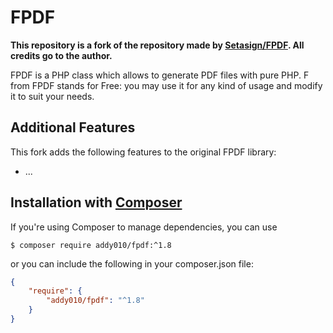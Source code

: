 # FPDF
**This repository is a fork of the repository made by [Setasign/FPDF](https://github.com/Setasign/FPDF). All credits go to the author.**

FPDF is a PHP class which allows to generate PDF files with pure PHP. F from FPDF stands for Free: you may use it for any kind of usage and modify it to suit your needs.

## Additional Features
This fork adds the following features to the original FPDF library:
- ...

## Installation with [Composer](https://packagist.org/packages/addy010/fpdf)

If you're using Composer to manage dependencies, you can use

    $ composer require addy010/fpdf:^1.8

or you can include the following in your composer.json file:

```json
{
    "require": {
        "addy010/fpdf": "^1.8"
    }
}
```
